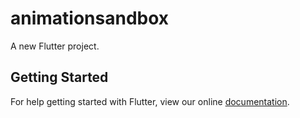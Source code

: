 # animationsandbox

A new Flutter project.

## Getting Started

For help getting started with Flutter, view our online
[documentation](https://flutter.io/).

